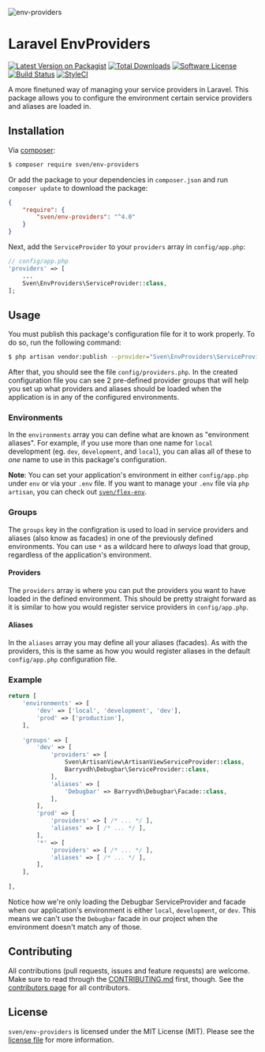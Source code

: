 ![env-providers](https://cloud.githubusercontent.com/assets/11269635/15094471/5abfd4ec-14a5-11e6-8969-63bc9bcfd6b6.jpg)

# Laravel EnvProviders

[![Latest Version on Packagist][ico-version]][link-packagist]
[![Total Downloads][ico-downloads]][link-downloads]
[![Software License][ico-license]](LICENSE.md)
[![Build Status][ico-build]][link-build]
[![StyleCI][ico-styleci]][link-styleci]

A more finetuned way of managing your service providers in Laravel. This package
allows you to configure the environment certain service providers and
aliases are loaded in.

## Installation
Via [composer](http://getcomposer.org):

```bash
$ composer require sven/env-providers
```

Or add the package to your dependencies in `composer.json` and run
`composer update` to download the package:

```json
{
    "require": {
        "sven/env-providers": "^4.0"
    }
}
```

Next, add the `ServiceProvider` to your `providers` array in `config/app.php`:

```php
// config/app.php
'providers' => [
    ...
    Sven\EnvProviders\ServiceProvider::class,
];
```

## Usage
You must publish this package's configuration file for it to work properly. To
do so, run the following command:

```bash
$ php artisan vendor:publish --provider="Sven\EnvProviders\ServiceProvider"
```

After that, you should see the file `config/providers.php`. In the created
configuration file you can see 2 pre-defined provider groups that will help you
set up what providers and aliases should be loaded when the application is in any
of the configured environments.

### Environments
In the `environments` array you can define what are known as "environment aliases".
For example, if you use more than one name for `local` development (eg. `dev`,
`development`, and `local`), you can alias all of these to _one_ name to use in
this package's configuration.

**Note**: You can set your application's environment in either `config/app.php`
under `env` or via your `.env` file. If you want to manage your `.env` file via
`php artisan`, you can check out [`sven/flex-env`](https://git.io/flex).

### Groups
The `groups` key in the configration is used to load in service providers and
aliases (also know as facades) in one of the previously defined environments.
You can use `*` as a wildcard here to _always_ load that group, regardless of the
application's environment.

#### Providers
The `providers` array is where you can put the providers you want to have loaded
in the defined environment. This should be pretty straight forward as it is similar
to how you would register service providers in `config/app.php`.

#### Aliases
In the `aliases` array you may define all your aliases (facades). As with the
providers, this is the same as how you would register aliases in the default 
`config/app.php` configuration file.

### Example

```php
return [
    'environments' => [
        'dev' => ['local', 'development', 'dev'],
        'prod' => ['production'],
    ],
    
    'groups' => [
        'dev' => [
            'providers' => [
                Sven\ArtisanView\ArtisanViewServiceProvider::class,
                Barryvdh\Debugbar\ServiceProvider::class,
            ],
            'aliases' => [
                'Debugbar' => Barryvdh\Debugbar\Facade::class,
            ],
        ],
        'prod' => [
            'providers' => [ /* ... */ ],
            'aliases' => [ /* ... */ ],
        ],
        '*' => [
            'providers' => [ /* ... */ ],
            'aliases' => [ /* ... */ ],
        ],
    ],
    
],
```

Notice how we're only loading the Debugbar ServiceProvider and facade when our
application's environment is either `local`, `development`, or `dev`. This means
we can't use the `Debugbar` facade in our project when the environment doesn't
match any of those.

## Contributing
All contributions (pull requests, issues and feature requests) are
welcome. Make sure to read through the [CONTRIBUTING.md](CONTRIBUTING.md) first,
though. See the [contributors page](../../graphs/contributors) for all contributors.

## License
`sven/env-providers` is licensed under the MIT License (MIT). Please see the
[license file](LICENSE.md) for more information.

[ico-version]: https://img.shields.io/packagist/v/sven/env-providers.svg?style=flat-square
[ico-license]: https://img.shields.io/badge/license-MIT-green.svg?style=flat-square
[ico-downloads]: https://img.shields.io/packagist/dt/sven/env-providers.svg?style=flat-square
[ico-build]: https://img.shields.io/github/workflow/status/svenluijten/env-providers/Tests?style=flat-square
[ico-styleci]: https://styleci.io/repos/58277758/shield

[link-packagist]: https://packagist.org/packages/sven/env-providers
[link-downloads]: https://packagist.org/packages/sven/env-providers
[link-build]: https://github.com/svenluijten/env-providers/actions?query=workflow%3ATests
[link-styleci]: https://styleci.io/repos/58277758
